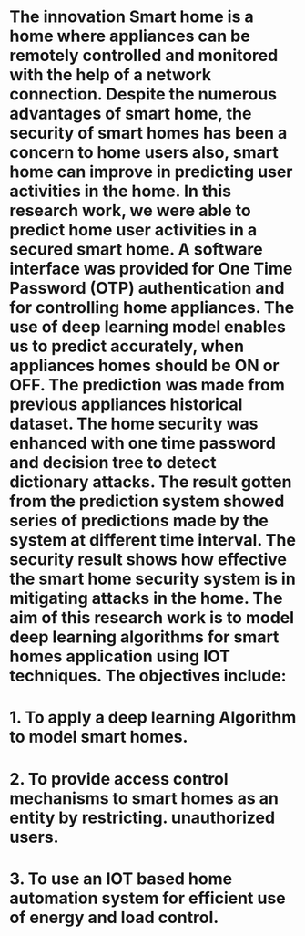 # The innovation Smart home is a home where appliances can be remotely controlled and monitored with the help of a network connection. Despite the numerous advantages of smart home, the security of smart homes has been a concern to home users also, smart home can improve in predicting user activities in the home. In this research work, we were able to predict home user activities in a secured smart home. A software interface was provided for One Time Password (OTP) authentication and for controlling home appliances. The use of deep learning model enables us to predict accurately, when appliances homes should be ON or OFF. The prediction was made from previous appliances historical dataset. The home security was enhanced with one time password and decision tree to detect dictionary attacks. The result gotten from the prediction system showed series of predictions made by the system at different time interval. The security result shows how effective the smart home security system is in mitigating attacks in the home. The aim of this research work is to model deep learning algorithms for smart homes application using IOT techniques. The objectives include:
# 1. To apply a deep learning Algorithm to model smart homes.
# 2. To provide access control mechanisms to smart homes as an entity by restricting. unauthorized users.
# 3. To use an IOT based home automation system for efficient use of energy and load control.
